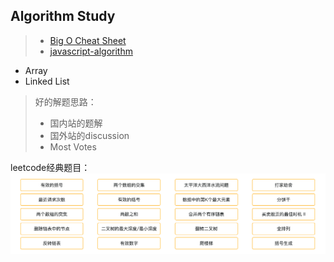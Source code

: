 ## Algorithm Study

> * [Big O Cheat Sheet](https://www.bigocheatsheet.com/)
> * [javascript-algorithm](https://github.com/trekhleb/javascript-algorithms)

* Array
* Linked List

> 好的解题思路：
> * 国内站的题解
> * 国外站的discussion
> * Most Votes


leetcode经典题目：
![](https://raw.githubusercontent.com/wangkaiwd/drawing-bed/master/20201224221127.png)
